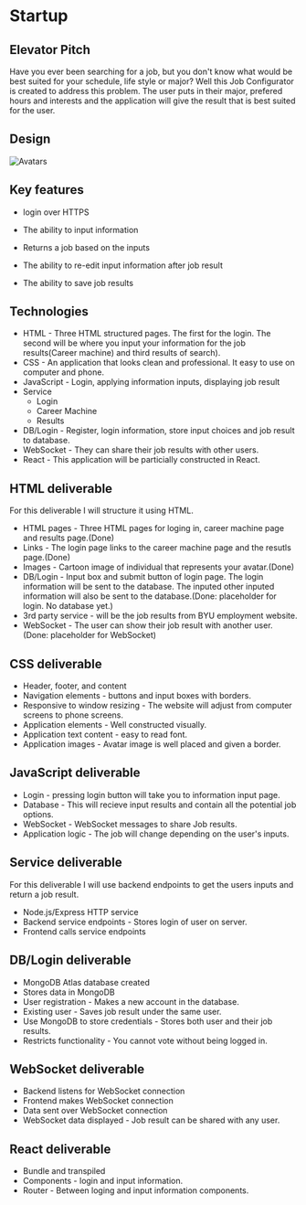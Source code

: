 # Startup
## Elevator Pitch
Have you ever been searching for a job, but you don't know what would be best suited for your schedule, life style or major? Well this Job Configurator is created to address this problem. The user puts in their major, prefered hours and interests and the application will give the result that is best suited for the user.
## Design
![Avatars](https://github.com/NealSmalley/startup/assets/54277322/f42531ba-e8b5-482a-9e77-50cb77b2c4fb)
## Key features
- login over HTTPS
- The ability to input information

- Returns a job based on the inputs
- The ability to re-edit input information after job result
- The ability to save job results
## Technologies
- HTML - Three HTML structured pages. The first for the login. The second will be where you input your information for the job results(Career machine) and third results of search).
- CSS - An application that looks clean and professional. It easy to use on computer and phone.
- JavaScript - Login, applying information inputs, displaying job result
- Service
  - Login
  - Career Machine
  - Results
- DB/Login - Register, login information, store input choices and job result to database.
- WebSocket - They can share their job results with other users.
- React - This application will be particially constructed in React.
## HTML deliverable
For this deliverable I will structure it using HTML.
- HTML pages - Three HTML pages for loging in, career machine page and results page.(Done)
- Links - The login page links to the career machine page and the resutls page.(Done)
- Images - Cartoon image of individual that represents your avatar.(Done)
- DB/Login - Input box and submit button of login page. The login information will be sent to the database. The inputed other inputed information will also be sent to the database.(Done: placeholder for login. No database yet.)
- 3rd party service - will be the job results from BYU employment website.
- WebSocket - The user can show their job result with another user.(Done: placeholder for WebSocket)
## CSS deliverable
- Header, footer, and content
- Navigation elements - buttons and input boxes with borders.
- Responsive to window resizing - The website will adjust from computer screens to phone screens.
- Application elements - Well constructed visually.
- Application text content - easy to read font.
- Application images - Avatar image is well placed and given a border.
## JavaScript deliverable
- Login - pressing login button will take you to information input page.
- Database - This will recieve input results and contain all the potential job options.
- WebSocket - WebSocket messages to share Job results.
- Application logic - The job will change depending on the user's inputs.
## Service deliverable
For this deliverable I will use backend endpoints to get the users inputs and return a job result.
- Node.js/Express HTTP service
- Backend service endpoints - Stores login of user on server.
- Frontend calls service endpoints
## DB/Login deliverable
- MongoDB Atlas database created
- Stores data in MongoDB
- User registration - Makes a new account in the database.
- Existing user - Saves job result under the same user.
- Use MongoDB to store credentials - Stores both user and their job results.
- Restricts functionality - You cannot vote without being logged in.
## WebSocket deliverable
- Backend listens for WebSocket connection
- Frontend makes WebSocket connection
- Data sent over WebSocket connection
- WebSocket data displayed - Job result can be shared with any user.
## React deliverable
- Bundle and transpiled
- Components - login and input information.
- Router - Between loging and input information components.
